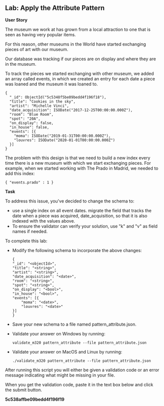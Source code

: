 ## Lab: Apply the Attribute Pattern

**User Story**

The museum we work at has grown from a local attraction to one that is seen as having very popular items.

For this reason, other museums in the World have started exchanging pieces of art with our museum.

Our database was tracking if our pieces are on display and where they are in the museum.

To track the pieces we started exchanging with other museum, we added an array called events, in which we created an entry for each date a piece was loaned and the museum it was loaned to.

```
{
  "_id": ObjectId("5c5348f5be09bedd4f196f18"),
  "title": "Cookies in the sky",
  "artist": "Michelle Vinci",
  "date_acquisition": ISODate("2017-12-25T00:00:00.000Z"),
  "room": "Blue Room",
  "spot": "20A",
  "on_display": false,
  "in_house": false,
  "events": [{
    "moma": ISODate("2019-01-31T00:00:00.000Z"),
    "louvres": ISODate("2020-01-01T00:00:00.000Z")
  }]
}
```

The problem with this design is that we need to build a new index every time there is a new museum with which we start exchanging pieces. For example, when we started working with The Prado in Madrid, we needed to add this index:

```
{ "events.prado" : 1 }
```

**Task**

To address this issue, you've decided to change the schema to:

- use a single index on all event dates.
migrate the field that tracks the date when a piece was acquired, date_acquisition, so that it is also indexed with the values above.
- To ensure the validator can verify your solution, use "k" and "v" as field names if needed.

To complete this lab:

- Modify the following schema to incorporate the above changes:

    ```
    {
    "_id": "<objectId>",
    "title": "<string>",
    "artist": "<string>",
    "date_acquisition": "<date>",
    "room": "<string>",
    "spot": "<string>",
    "on_display": "<bool>",
    "in_house": "<bool>",
    "events": [{
        "moma": "<date>",
        "louvres": "<date>"
    }]
    }
    ```
- Save your new schema to a file named pattern_attribute.json.

- Validate your answer on Windows by running:

    ```
    validate_m320 pattern_attribute --file pattern_attribute.json
    ```

- Validate your answer on MacOS and Linux by running:

    ```
    ./validate_m320 pattern_attribute --file pattern_attribute.json
    ```

After running this script you will either be given a validation code or an error message indicating what might be missing in your file.

When you get the validation code, paste it in the text box below and click the submit button.

**5c538affbe09bedd4f196f19**
